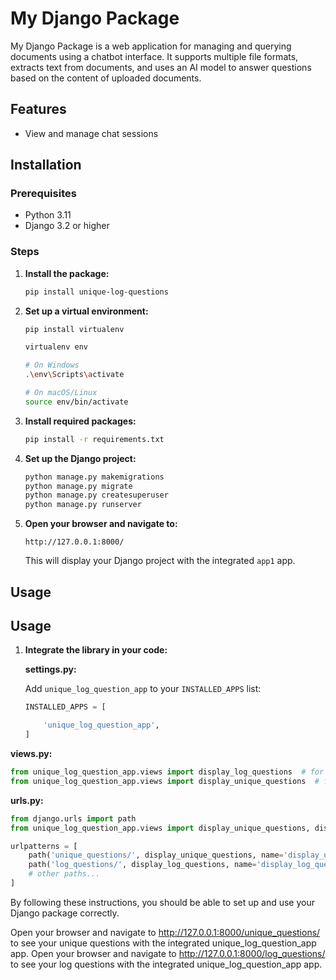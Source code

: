 # My Django Package

My Django Package is a web application for managing and querying documents using a chatbot interface. It supports multiple file formats, extracts text from documents, and uses an AI model to answer questions based on the content of uploaded documents.

## Features

- View and manage chat sessions

## Installation

### Prerequisites

- Python 3.11
- Django 3.2 or higher

### Steps

1. **Install the package:**

   ```bash
   pip install unique-log-questions
   ```

2. **Set up a virtual environment:**

   ```bash
   pip install virtualenv

   virtualenv env

   # On Windows
   .\env\Scripts\activate

   # On macOS/Linux
   source env/bin/activate
   ```

3. **Install required packages:**

   ```bash
   pip install -r requirements.txt
   ```

4. **Set up the Django project:**

   ```bash
   python manage.py makemigrations
   python manage.py migrate
   python manage.py createsuperuser
   python manage.py runserver
   ```

5. **Open your browser and navigate to:**

   ```plaintext
   http://127.0.0.1:8000/
   ```

   This will display your Django project with the integrated `app1` app.

## Usage

## Usage

1. **Integrate the library in your code:**

   **settings.py:**

   Add `unique_log_question_app` to your `INSTALLED_APPS` list:

   ```python
   INSTALLED_APPS = [

       'unique_log_question_app',
   ]
   ```

**views.py:**

```python
from unique_log_question_app.views import display_log_questions  # for log questions
from unique_log_question_app.views import display_unique_questions  # for unique questions
```

**urls.py:**

```python
from django.urls import path
from unique_log_question_app.views import display_unique_questions, display_log_questions

urlpatterns = [
    path('unique_questions/', display_unique_questions, name='display_unique_questions'),
    path('log_questions/', display_log_questions, name='display_log_questions'),
    # other paths...
]
```

By following these instructions, you should be able to set up and use your Django package correctly.

Open your browser and navigate to http://127.0.0.1:8000/unique_questions/ to see your unique questions with the integrated unique_log_question_app app.
Open your browser and navigate to http://127.0.0.1:8000/log_questions/ to see your log questions with the integrated unique_log_question_app app.
